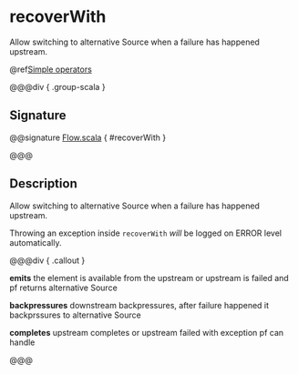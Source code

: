 # recoverWith

Allow switching to alternative Source when a failure has happened upstream.

@ref[Simple operators](../index.md#simple-operators)

@@@div { .group-scala }

## Signature

@@signature [Flow.scala](/akka-stream/src/main/scala/akka/stream/scaladsl/Flow.scala) { #recoverWith }

@@@

## Description

Allow switching to alternative Source when a failure has happened upstream.

Throwing an exception inside `recoverWith` _will_ be logged on ERROR level automatically.


@@@div { .callout }

**emits** the element is available from the upstream or upstream is failed and pf returns alternative Source

**backpressures** downstream backpressures, after failure happened it backprssures to alternative Source

**completes** upstream completes or upstream failed with exception pf can handle

@@@

